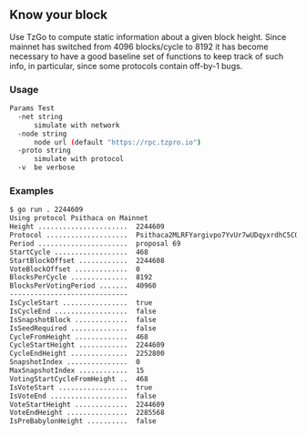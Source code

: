 ## Know your block

Use TzGo to compute static information about a given block height. Since mainnet has switched from 4096 blocks/cycle to 8192 it has become necessary to have a good baseline set of functions to keep track of such info, in particular, since some protocols contain off-by-1 bugs.

### Usage

```sh
Params Test
  -net string
      simulate with network
  -node string
      node url (default "https://rpc.tzpro.io")
  -proto string
      simulate with protocol
  -v  be verbose
  ```

### Examples

```sh
$ go run . 2244609
Using protocol Psithaca on Mainnet
Height ......................  2244609
Protocol ....................  Psithaca2MLRFYargivpo7YvUr7wUDqyxrdhC5CQq78mRvimz6A
Period ......................  proposal 69
StartCycle ..................  468
StartBlockOffset ............  2244608
VoteBlockOffset .............  0
BlocksPerCycle ..............  8192
BlocksPerVotingPeriod .......  40960
-----------------------------
IsCycleStart ................  true
IsCycleEnd ..................  false
IsSnapshotBlock .............  false
IsSeedRequired ..............  false
CycleFromHeight .............  468
CycleStartHeight ............  2244609
CycleEndHeight ..............  2252800
SnapshotIndex ...............  0
MaxSnapshotIndex ............  15
VotingStartCycleFromHeight ..  468
IsVoteStart .................  true
IsVoteEnd ...................  false
VoteStartHeight .............  2244609
VoteEndHeight ...............  2285568
IsPreBabylonHeight ..........  false
```

